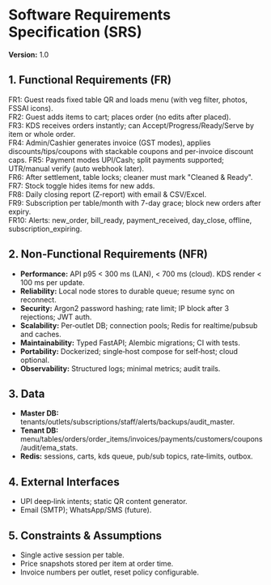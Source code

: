 # Software Requirements Specification (SRS)
**Version:** 1.0

## 1. Functional Requirements (FR)
FR1: Guest reads fixed table QR and loads menu (with veg filter, photos, FSSAI icons).  
FR2: Guest adds items to cart; places order (no edits after placed).  
FR3: KDS receives orders instantly; can Accept/Progress/Ready/Serve by item or whole order.  
FR4: Admin/Cashier generates invoice (GST modes), applies discounts/tips/coupons with stackable coupons and per-invoice discount caps.
FR5: Payment modes UPI/Cash; split payments supported; UTR/manual verify (auto webhook later).  
FR6: After settlement, table locks; cleaner must mark "Cleaned & Ready".  
FR7: Stock toggle hides items for new adds.  
FR8: Daily closing report (Z-report) with email & CSV/Excel.  
FR9: Subscription per table/month with 7-day grace; block new orders after expiry.  
FR10: Alerts: new_order, bill_ready, payment_received, day_close, offline, subscription_expiring.  

## 2. Non‑Functional Requirements (NFR)
- **Performance:** API p95 < 300 ms (LAN), < 700 ms (cloud). KDS render < 100 ms per update.
- **Reliability:** Local node stores to durable queue; resume sync on reconnect.
- **Security:** Argon2 password hashing; rate limit; IP block after 3 rejections; JWT auth.
- **Scalability:** Per‑outlet DB; connection pools; Redis for realtime/pubsub and caches.
- **Maintainability:** Typed FastAPI; Alembic migrations; CI with tests.
- **Portability:** Dockerized; single‑host compose for self‑host; cloud optional.
- **Observability:** Structured logs; minimal metrics; audit trails.

## 3. Data
- **Master DB:** tenants/outlets/subscriptions/staff/alerts/backups/audit_master.
- **Tenant DB:** menu/tables/orders/order_items/invoices/payments/customers/coupons/audit/ema_stats.
- **Redis:** sessions, carts, kds queue, pub/sub topics, rate‑limits, outbox.

## 4. External Interfaces
- UPI deep‑link intents; static QR content generator.
- Email (SMTP); WhatsApp/SMS (future).

## 5. Constraints & Assumptions
- Single active session per table.  
- Price snapshots stored per item at order time.  
- Invoice numbers per outlet, reset policy configurable.
